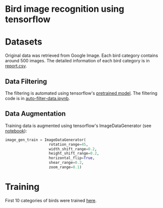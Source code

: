 # Bird image recognition using tensorflow

# Datasets

Original data was retrieved from Google Image. Each bird category contains around 500 images. The detailed information of each bird category is in [report.csv](report.csv).

## Data Filtering

The filtering is automated using tensorflow's [pretrained model](https://tfhub.dev/google/openimages_v4/ssd/mobilenet_v2/1). The filtering code is in [auto-filter-data.ipynb](auto-filter-data.ipynb).

## Data Augmentation

Training data is augmented using tensorflow's ImageDataGenerator (see [notebook](bird-image-recognition.ipynb)):

```python
image_gen_train = ImageDataGenerator(
                    rotation_range=45,
                    width_shift_range=0.2,
                    height_shift_range=0.2,
                    horizontal_flip=True,
                    shear_range=0.2,
                    zoom_range=0.1)
```

# Training

First 10 categories of birds were trained [here](bird-image-recognition.ipynb). 